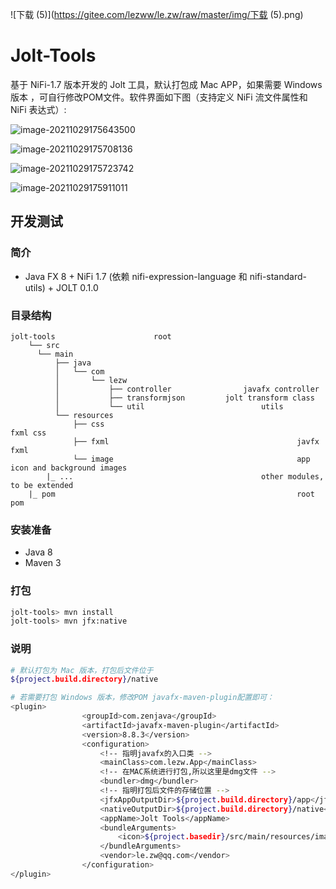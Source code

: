 ![下载 (5)](https://gitee.com/lezww/le.zw/raw/master/img/下载 (5).png)

# Jolt-Tools 

基于 NiFi-1.7 版本开发的 Jolt 工具，默认打包成 Mac APP，如果需要 Windows 版本 ，可自行修改POM文件。软件界面如下图（支持定义 NiFi 流文件属性和 NiFi 表达式）:

![image-20211029175643500](https://gitee.com/lezww/le.zw/raw/master/img/image-20211029175643500.png)

![image-20211029175708136](https://gitee.com/lezww/le.zw/raw/master/img/image-20211029175708136.png)

![image-20211029175723742](https://gitee.com/lezww/le.zw/raw/master/img/image-20211029175723742.png)

![image-20211029175911011](https://gitee.com/lezww/le.zw/raw/master/img/image-20211029175911011.png)

## 开发测试

### 简介

* Java FX 8 + NiFi 1.7 (依赖 nifi-expression-language 和 nifi-standard-utils) + JOLT 0.1.0

### 目录结构

```text
jolt-tools                      root
	└── src
      └── main
          ├── java
          │   └── com
          │       └── lezw
          │           ├── controller				javafx controller
          │           ├── transformjson			jolt transform class
          │           └── util							utils
          └── resources
              ├── css												fxml css
              ├── fxml											javfx fxml
              └── image											app icon and background images
        |_ ...                  						other modules, to be extended
	|_ pom                  									root pom
```

### 安装准备

* Java 8
* Maven 3

### 打包

```bash
jolt-tools> mvn install
jolt-tools> mvn jfx:native
```

### 说明

```bash
# 默认打包为 Mac 版本，打包后文件位于
${project.build.directory}/native

# 若需要打包 Windows 版本，修改POM javafx-maven-plugin配置即可：
<plugin>
                <groupId>com.zenjava</groupId>
                <artifactId>javafx-maven-plugin</artifactId>
                <version>8.8.3</version>
                <configuration>
                    <!-- 指明javafx的入口类 -->
                    <mainClass>com.lezw.App</mainClass>
                    <!-- 在MAC系统进行打包,所以这里是dmg文件 -->
                    <bundler>dmg</bundler>
                    <!-- 指明打包后文件的存储位置 -->
                    <jfxAppOutputDir>${project.build.directory}/app</jfxAppOutputDir>
                    <nativeOutputDir>${project.build.directory}/native</nativeOutputDir>
                    <appName>Jolt Tools</appName>
                    <bundleArguments>
                        <icon>${project.basedir}/src/main/resources/image/icon.icns</icon>
                    </bundleArguments>
                    <vendor>le.zw@qq.com</vendor>
                </configuration>
</plugin>
```
